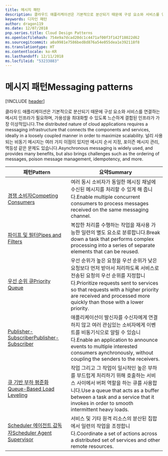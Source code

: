 ```yaml
---
title: 메시지 패턴
description: 클라우드 애플리케이션은 기본적으로 분산되기 때문에 구성 요소와 서비스를 연결하는 메시지 인프라가 필요하며, 가용성을 최대화할 수 있도록 느슨하게 결합된 인프라가 가장 이상적입니다. 널리 사용되는 비동기 메시지는 여러 가지 이점이 있지만 메시지 순서 지정, 포이즌 메시지 관리, 멱등성 같은 문제도 있습니다.
keywords: 디자인 패턴
author: dragon119
ms.date: 12/07/2018
pnp.series.title: Cloud Design Patterns
ms.openlocfilehash: 754e9a7dcad20dc1c4471af00f3f142f18022d62
ms.sourcegitcommit: a0a9981e7586bed8d876a54e055dea1e392118f8
ms.translationtype: HT
ms.contentlocale: ko-KR
ms.lasthandoff: 12/11/2018
ms.locfileid: "53233883"
---
```

# <a name="messaging-patterns"></a><span data-ttu-id="061f8-105">메시지 패턴</span><span class="sxs-lookup"><span data-stu-id="061f8-105">Messaging patterns</span></span>

[!INCLUDE [header](../../_includes/header.md)]

<span data-ttu-id="061f8-106">클라우드 애플리케이션은 기본적으로 분산되기 때문에 구성 요소와 서비스를 연결하는 메시지 인프라가 필요하며, 가용성을 최대화할 수 있도록 느슨하게 결합된 인프라가 가장 이상적입니다.</span><span class="sxs-lookup"><span data-stu-id="061f8-106">The distributed nature of cloud applications requires a messaging infrastructure that connects the components and services, ideally in a loosely coupled manner in order to maximize scalability.</span></span> <span data-ttu-id="061f8-107">널리 사용되는 비동기 메시지는 여러 가지 이점이 있지만 메시지 순서 지정, 포이즌 메시지 관리, 멱등성 같은 문제도 있습니다.</span><span class="sxs-lookup"><span data-stu-id="061f8-107">Asynchronous messaging is widely used, and provides many benefits, but also brings challenges such as the ordering of messages, poison message management, idempotency, and more.</span></span>

| <span data-ttu-id="061f8-108">패턴</span><span class="sxs-lookup"><span data-stu-id="061f8-108">Pattern</span></span> | <span data-ttu-id="061f8-109">요약</span><span class="sxs-lookup"><span data-stu-id="061f8-109">Summary</span></span> |
| ------- | ------- |
| [<span data-ttu-id="061f8-110">경쟁 소비자</span><span class="sxs-lookup"><span data-stu-id="061f8-110">Competing Consumers</span></span>](../competing-consumers.md) | <span data-ttu-id="061f8-111">여러 동시 소비자가 동일한 메시징 채널에 수신된 메시지를 처리할 수 있게 해 줍니다.</span><span class="sxs-lookup"><span data-stu-id="061f8-111">Enable multiple concurrent consumers to process messages received on the same messaging channel.</span></span> |
| [<span data-ttu-id="061f8-112">파이프 및 필터</span><span class="sxs-lookup"><span data-stu-id="061f8-112">Pipes and Filters</span></span>](../pipes-and-filters.md) | <span data-ttu-id="061f8-113">복잡한 처리를 수행하는 작업을 재사용 가능한 일련의 별도 요소로 분류합니다.</span><span class="sxs-lookup"><span data-stu-id="061f8-113">Break down a task that performs complex processing into a series of separate elements that can be reused.</span></span> |
| [<span data-ttu-id="061f8-114">우선 순위 큐</span><span class="sxs-lookup"><span data-stu-id="061f8-114">Priority Queue</span></span>](../priority-queue.md) | <span data-ttu-id="061f8-115">우선 순위가 높은 요청을 우선 순위가 낮은 요청보다 먼저 받아서 처리하도록 서비스로 전송된 요청의 우선 순위를 지정합니다.</span><span class="sxs-lookup"><span data-stu-id="061f8-115">Prioritize requests sent to services so that requests with a higher priority are received and processed more quickly than those with a lower priority.</span></span> |
| [<span data-ttu-id="061f8-116">Publisher-Subscriber</span><span class="sxs-lookup"><span data-stu-id="061f8-116">Publisher-Subscriber</span></span>](../publisher-subscriber.md) | <span data-ttu-id="061f8-117">애플리케이선이 발신자를 수신자에게 연결하지 않고 여러 관심있는 소비자에게 이벤트를 비동기식으로 알릴 수 있습니다.</span><span class="sxs-lookup"><span data-stu-id="061f8-117">Enable an application to announce events to multiple interested consumers aynchronously, without coupling the senders to the receivers.</span></span> |
| [<span data-ttu-id="061f8-118">큐 기반 부하 평준화</span><span class="sxs-lookup"><span data-stu-id="061f8-118">Queue-Based Load Leveling</span></span>](../queue-based-load-leveling.md) | <span data-ttu-id="061f8-119">작업 그리고 그 작업이 일시적인 높은 부하를 부드럽게 처리하기 위해 호출하는 서비스 사이에서 버퍼 역할을 하는 큐를 사용합니다.</span><span class="sxs-lookup"><span data-stu-id="061f8-119">Use a queue that acts as a buffer between a task and a service that it invokes in order to smooth intermittent heavy loads.</span></span> |
| [<span data-ttu-id="061f8-120">Scheduler 에이전트 감독자</span><span class="sxs-lookup"><span data-stu-id="061f8-120">Scheduler Agent Supervisor</span></span>](../scheduler-agent-supervisor.md) | <span data-ttu-id="061f8-121">서비스 및 기타 원격 리소스의 분산된 집합에서 일련의 작업을 조정합니다.</span><span class="sxs-lookup"><span data-stu-id="061f8-121">Coordinate a set of actions across a distributed set of services and other remote resources.</span></span> |
